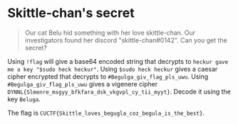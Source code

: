 # Skittle-chan's secret

> Our cat Belu hid something with her love skittle-chan. Our investigators found her discord "skittle-chan#0142". Can you get the secret?

Using `!flag` will give a base64 encoded string that decrypts to `heckur gave me a key "$sudo heck heckur"`. Using `$sudo heck heckur` gives a caesar cipher encrypted that decrypts to `#Begulga_giv_flag_pls_uwu`. Using `#Begulga_giv_flag_pls_uwu` gives a vigenere cipher `DYNNL{Slmenre_msgyy_bfkfara_dsk_vkgvpl_cy_tii_myyt}`. Decode it using the key `Beluga`.

The flag is `CUCTF{Skittle_loves_begugla_coz_begula_is_the_best}`.
